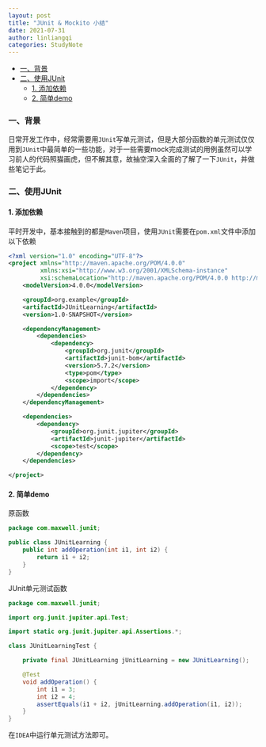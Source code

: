 ```yaml
---
layout: post
title: "JUnit & Mockito 小结"
date: 2021-07-31
author: linliangqi
categories: StudyNote
---
```


- [一、背景](#一背景)
- [二、使用JUnit](#二使用junit)
  - [1. 添加依赖](#1-添加依赖)
  - [2. 简单demo](#2-简单demo)

### 一、背景
日常开发工作中，经常需要用`JUnit`写单元测试，但是大部分函数的单元测试仅仅用到`JUnit`中最简单的一些功能，对于一些需要mock完成测试的用例虽然可以学习前人的代码照猫画虎，但不解其意，故抽空深入全面的了解了一下`JUnit`，并做些笔记于此。

### 二、使用JUnit

#### 1. 添加依赖
平时开发中，基本接触到的都是`Maven`项目，使用`JUnit`需要在`pom.xml`文件中添加以下依赖
``` xml
<?xml version="1.0" encoding="UTF-8"?>
<project xmlns="http://maven.apache.org/POM/4.0.0"
         xmlns:xsi="http://www.w3.org/2001/XMLSchema-instance"
         xsi:schemaLocation="http://maven.apache.org/POM/4.0.0 http://maven.apache.org/xsd/maven-4.0.0.xsd">
    <modelVersion>4.0.0</modelVersion>

    <groupId>org.example</groupId>
    <artifactId>JUnitLearning</artifactId>
    <version>1.0-SNAPSHOT</version>

    <dependencyManagement>
        <dependencies>
            <dependency>
                <groupId>org.junit</groupId>
                <artifactId>junit-bom</artifactId>
                <version>5.7.2</version>
                <type>pom</type>
                <scope>import</scope>
            </dependency>
        </dependencies>
    </dependencyManagement>

    <dependencies>
        <dependency>
            <groupId>org.junit.jupiter</groupId>
            <artifactId>junit-jupiter</artifactId>
            <scope>test</scope>
        </dependency>
    </dependencies>

</project>
```

#### 2. 简单demo
原函数

``` java
package com.maxwell.junit;

public class JUnitLearning {
    public int addOperation(int i1, int i2) {
        return i1 + i2;
    }
}
```

JUnit单元测试函数

``` java
package com.maxwell.junit;

import org.junit.jupiter.api.Test;

import static org.junit.jupiter.api.Assertions.*;

class JUnitLearningTest {

    private final JUnitLearning jUnitLearning = new JUnitLearning();

    @Test
    void addOperation() {
        int i1 = 3;
        int i2 = 4;
        assertEquals(i1 + i2, jUnitLearning.addOperation(i1, i2));
    }
}
```
在`IDEA`中运行单元测试方法即可。